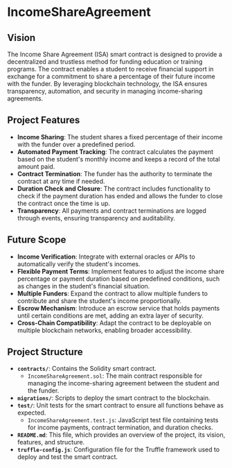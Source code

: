 # IncomeShareAgreement

## Vision

The Income Share Agreement (ISA) smart contract is designed to provide a decentralized and trustless method for funding education or training programs. The contract enables a student to receive financial support in exchange for a commitment to share a percentage of their future income with the funder. By leveraging blockchain technology, the ISA ensures transparency, automation, and security in managing income-sharing agreements.

## Project Features

- **Income Sharing**: The student shares a fixed percentage of their income with the funder over a predefined period.
- **Automated Payment Tracking**: The contract calculates the payment based on the student's monthly income and keeps a record of the total amount paid.
- **Contract Termination**: The funder has the authority to terminate the contract at any time if needed.
- **Duration Check and Closure**: The contract includes functionality to check if the payment duration has ended and allows the funder to close the contract once the time is up.
- **Transparency**: All payments and contract terminations are logged through events, ensuring transparency and auditability.

## Future Scope

- **Income Verification**: Integrate with external oracles or APIs to automatically verify the student's incomes.
- **Flexible Payment Terms**: Implement features to adjust the income share percentage or payment duration based on predefined conditions, such as changes in the student's financial situation.
- **Multiple Funders**: Expand the contract to allow multiple funders to contribute and share the student's income proportionally.
- **Escrow Mechanism**: Introduce an escrow service that holds payments until certain conditions are met, adding an extra layer of security.
- **Cross-Chain Compatibility**: Adapt the contract to be deployable on multiple blockchain networks, enabling broader accessibility.

## Project Structure

- **`contracts/`**: Contains the Solidity smart contract.
  - `IncomeShareAgreement.sol`: The main contract responsible for managing the income-sharing agreement between the student and the funder.
- **`migrations/`**: Scripts to deploy the smart contract to the blockchain.
- **`test/`**: Unit tests for the smart contract to ensure all functions behave as expected.
  - `IncomeShareAgreement.test.js`: JavaScript test file containing tests for income payments, contract termination, and duration checks.
- **`README.md`**: This file, which provides an overview of the project, its vision, features, and structure.
- **`truffle-config.js`**: Configuration file for the Truffle framework used to deploy and test the smart contract.
